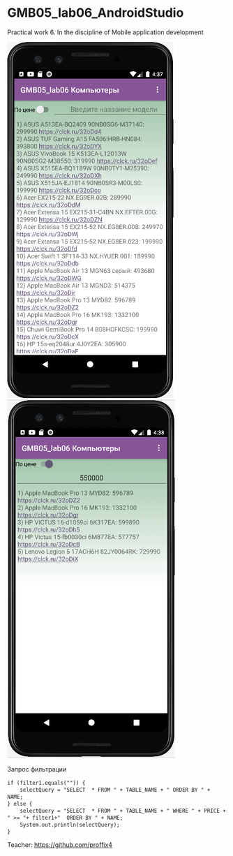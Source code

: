# GMB05_lab06_AndroidStudio
Practical work 6. In the discipline of Mobile application development

![Screenshot](Screenshot_1.png)
![Screenshot](Screenshot_2.png)

Запрос фильтрации
```
if (filter1.equals("")) {
    selectQuery = "SELECT  * FROM " + TABLE_NAME + " ORDER BY " + NAME;
} else {
    selectQuery = "SELECT  * FROM " + TABLE_NAME + " WHERE " + PRICE + " >= "+ filter1+"  ORDER BY " + NAME;
    System.out.println(selectQuery);
}
```

Teacher: https://github.com/proffix4
